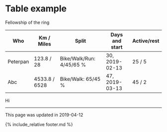
# Table example

Fellowship of the ring


| Who | Km / Miles | Split | Days and start | Active/rest |
|---|---|---|---|---|
|Peterpan| 123.8 / 28 | Bike/Walk/Run: 4/45/65 % | 30, 2019-02-13 | 25 / 5 |
|Abc| 4533.8 / 6528 | Bike/Walk: 65/45 % | 47, 2019-03-13 | 45 / 2 |


Hi

---
This page was updated in 2019-04-12

{% include_relative footer.md %}
